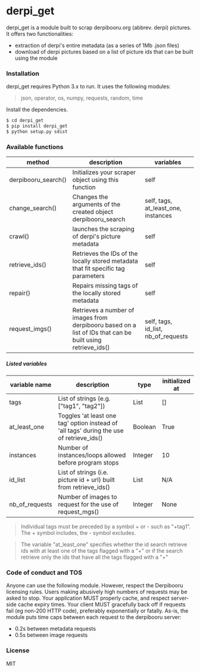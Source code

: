 # derpi_get
derpi_get is a module built to scrap derpibooru.org (abbrev. derpi) pictures. It offers two functionalities:
- extraction of derpi's entire metadata (as a series of 1Mb .json files)
- download of derpi pictures based on a list of picture ids that can be built using the module

### Installation
derpi_get requires Python 3.x to run. It uses the following modules:
>  json, operator, os, numpy, requests, random, time

Install the dependencies.
```sh
$ cd derpi_get
$ pip install derpi_get
$ python setup.py sdist
```

### Available functions
| method | description | variables |
| ------ | ------ | ------ |
| derpibooru_search() | Initializes your scraper object using this function | self |
| change_search() | Changes the arguments of the created object derpibooru_search | self, tags, at_least_one, instances |
| crawl() | launches the scraping of derpi's picture metadata | self |
| retrieve_ids() | Retrieves the IDs of the locally stored metadata that fit specific tag parameters | self |
| repair() | Repairs missing tags of the locally stored metadata | self |
| request_imgs() | Retrieves a number of images from derpibooru based on a list of IDs that can be built using retrieve_ids() | self, tags, id_list, nb_of_requests |
##### Listed variables
| variable name | description | type | initialized at |
| ------ | ------ | ------ | ------ |
| tags | List of strings (e.g. ["tag1", "tag2"]) | List | [] |
| at_least_one | Toggles 'at least one tag' option instead of 'all tags' during the use of retrieve_ids() | Boolean | True |
| instances | Number of instances/loops allowed before program stops | Integer | 10 |
| id_list | List of strings (i.e. picture id + url) built from retrieve_ids() | List | N/A |
| nb_of_requests | Number of images to request for the use of request_mgs() | Integer | None |
> Individual tags must be preceded by a symbol + or - such as "+tag1". The + symbol includes, the - symbol excludes. 

> The variable "at_least_one" specifies whether the id search retrieve ids with at least one of the tags flagged with a "+" or if the search retrieve only the ids that have all the tags flagged with a "+" 

### Code of conduct and TOS
Anyone can use the following module. However, respect the Derpibooru licensing rules. Users making abusively high numbers of requests may be asked to stop. Your application MUST properly cache, and respect server-side cache expiry times. Your client MUST gracefully back off if requests fail (eg non-200 HTTP code), preferably exponentially or fatally.
As-is, the module puts time caps between each request to the derpibooru server: 
- 0.2s between metadata requests
- 0.5s between image requests
### License
MIT